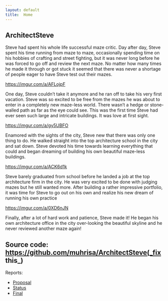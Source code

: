 ```yaml
---
layout: default
title:  Home
---
```

## ArchitectSteve
Steve had spent his whole life successful maze critic. Day after day, Steve spent his time running from maze to maze, occasionally spending time on his hobbies of crafting and street fighting, but it was never long before he was forced to go off and review the next maze. No matter how many times he made it through or got stuck it seemed that there was never a shortage of people eager to have Steve test out their mazes.

https://imgur.com/a/AFLojpF

One day, Steve couldn’t take it anymore and he ran off to take his very first vacation. Steve was so excited to be free from the mazes he was about to enter in a completely new maze-less world. There wasn’t a hedge or stone-walled path as far as the eye could see. This was the first time Steve had ever seen such large and intricate buildings. It was love at first sight.

https://imgur.com/a/gy5UBFO

Enamored with the sights of the city, Steve new that there was only one thing to do. He walked straight into the top architecture school in the city and sat down. Steve devoted his time towards learning everything that could and began dreaming of building his own beautiful maze-less buildings.

https://imgur.com/a/ACK6d1k

Steve barely graduated from school before he landed a job at the top architecture firm in the city. He was very excited to be done with judging mazes but he still wanted more. After building a rather impressive portfolio, it was time for Steve to go out on his own and realize his new dream of running his own practice
 
 
https://imgur.com/a/0XD6nJN

Finally, after a lot of hard work and patience, Steve made it! He began his own architecture office in the city over-looking the beautiful skyline and he never reviewed another maze again!

## Source code: https://github.com/muhrisa/ArchitectSteve(_fix this_)

Reports:

- [Proposal](proposal.html)
- [Status](status.html)
- [Final](final.html)

